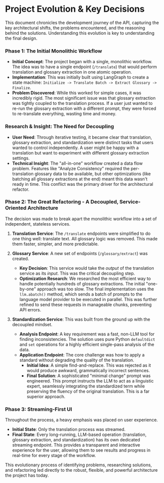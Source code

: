 # Project Evolution & Key Decisions

This document chronicles the development journey of the API, capturing the key architectural shifts, the problems encountered, and the reasoning behind the solutions. Understanding this evolution is key to understanding the final design.

### Phase 1: The Initial Monolithic Workflow

*   **Initial Concept**: The project began with a single, monolithic workflow. The idea was to have a single endpoint (`/translate`) that would perform translation and glossary extraction in one atomic operation.
*   **Implementation**: This was initially built using LangGraph to create a state machine: `Initialize -> Translate Batch -> Extract Glossary -> Finalize`.
*   **Problem Discovered**: While this worked for simple cases, it was incredibly rigid. The most significant issue was that glossary extraction was tightly coupled to the translation process. If a user just wanted to re-run the glossary extraction with a different prompt, they were forced to re-translate everything, wasting time and money.

### Research & Insight: The Need for Decoupling

*   **User Need**: Through iterative testing, it became clear that translation, glossary extraction, and standardization were distinct tasks that users wanted to control independently. A user might be happy with a translation but want to experiment with different glossary extraction settings.
*   **Technical Insight**: The "all-in-one" workflow created a data flow problem. Features like "Analyze Consistency" required the per-translation glossary data to be available, but other optimizations (like batching all glossary extractions at the end) meant this data wasn't ready in time. This conflict was the primary driver for the architectural refactor.

### Phase 2: The Great Refactoring - A Decoupled, Service-Oriented Architecture

The decision was made to break apart the monolithic workflow into a set of independent, stateless services.

1.  **Translation Service**: The `/translate` endpoints were simplified to do one thing well: translate text. All glossary logic was removed. This made them faster, simpler, and more predictable.

2.  **Glossary Service**: A new set of endpoints (`/glossary/extract`) was created.
    *   **Key Decision**: This service would take the *output* of the translation service as its *input*. This was the critical decoupling step.
    *   **Optimization Research**: We researched the most efficient way to handle potentially hundreds of glossary extractions. The initial "one-by-one" approach was too slow. The final implementation uses the `llm.abatch()` method, which sends a batch of prompts to the language model provider to be executed in parallel. This was further refined to send these requests in manageable chunks, preventing API errors.

3.  **Standardization Service**: This was built from the ground up with the decoupled mindset.
    *   **Analysis Endpoint**: A key requirement was a fast, non-LLM tool for finding inconsistencies. The solution uses pure Python `defaultdict` and `set` operations for a highly efficient single-pass analysis of the data.
    *   **Application Endpoint**: The core challenge was how to apply a standard without degrading the quality of the translation.
        *   **Initial Idea**: A simple find-and-replace. This was rejected as it would produce awkward, grammatically incorrect sentences.
        *   **Final Solution**: A sophisticated "minimal change" prompt was engineered. This prompt instructs the LLM to act as a linguistic expert, seamlessly integrating the standardized term while preserving the fluency of the original translation. This is a far superior approach.

### Phase 3: Streaming-First UI

Throughout the process, a heavy emphasis was placed on user experience.
*   **Initial State**: Only the translation process was streamed.
*   **Final State**: Every long-running, LLM-based operation (translation, glossary extraction, and standardization) has its own dedicated streaming endpoint. This provides a transparent and interactive experience for the user, allowing them to see results and progress in real-time for every stage of the workflow.

This evolutionary process of identifying problems, researching solutions, and refactoring led directly to the robust, flexible, and powerful architecture the project has today. 